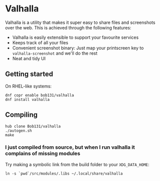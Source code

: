Valhalla
===

Valhalla is a utility that makes it super easy to share files and screenshots
over the web. This is achieved through the following features:

* Valhalla is easily extensible to support your favourite services
* Keeps track of all your files
* Convenient screenshot binary: Just map your printscreen key to
  `valhalla-screenshot` and we'll do the rest
* Neat and tidy UI

## Getting started

On RHEL-like systems:

```
dnf copr enable bob131/valhalla
dnf install valhalla
```

## Compiling

```
hub clone Bob131/valhalla
./autogen.sh
make
```

### I just compiled from source, but when I run valhalla it complains of missing modules

Try making a symbolic link from the build folder to your `XDG_DATA_HOME`:

```
ln -s `pwd`/src/modules/.libs ~/.local/share/valhalla
```

